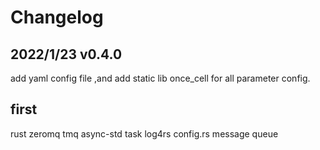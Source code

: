# Changelog

## 2022/1/23 v0.4.0

add yaml config file ,and add static lib once_cell for all parameter config.

## first

rust zeromq tmq   async-std task log4rs config.rs message  queue
